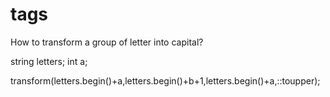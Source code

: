 # tags
How to transform a group of letter into capital?

string letters;
int a;

transform(letters.begin()+a,letters.begin()+b+1,letters.begin()+a,::toupper);

